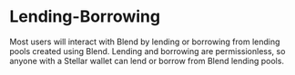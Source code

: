 # Lending-Borrowing

Most users will interact with Blend by lending or borrowing from lending pools created using Blend. Lending and borrowing are permissionless, so anyone with a Stellar wallet can lend or borrow from Blend lending pools.&#x20;
